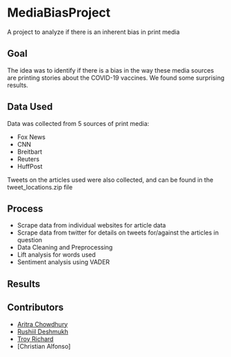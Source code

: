 # MediaBiasProject
A project to analyze if there is an inherent bias in print media


## Goal
The idea was to identify if there is a bias in the way these media sources are printing stories about the COVID-19 vaccines. We found some surprising results.

## Data Used
Data was collected from 5 sources of print media:
* Fox News
* CNN
* Breitbart
* Reuters
* HuffPost

Tweets on the articles used were also collected, and can be found in the tweet_locations.zip file

## Process
* Scrape data from individual websites for article data
* Scrape data from twitter for details on tweets for/against the articles in question
* Data Cleaning and Preprocessing
* Lift analysis for words used
* Sentiment analysis using VADER

## Results


## Contributors
* [Aritra Chowdhury](https://github.com/aric95)
* [Rushiil Deshmukh](https://github.com/RushiilD) 
* [Troy Richard](https://github.com/Troy1818)
* [Christian Alfonso]
